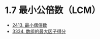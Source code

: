# 1.7 最小公倍数（LCM）

- [2413. 最小偶倍数](https://leetcode.cn/problems/smallest-even-multiple/description/)
- [3334. 数组的最大因子得分](https://leetcode.cn/problems/find-the-maximum-factor-score-of-array/description/)
